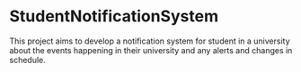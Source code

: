 # StudentNotificationSystem
This project aims to develop a notification system for student in a university about the events happening in their university and any alerts and changes in schedule.



